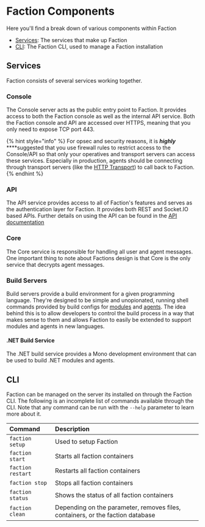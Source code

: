 # Faction Components

Here you'll find a break down of various components within Faction

* [Services](components.md#services): The services that make up Faction
* [CLI](components.md#cli): The Faction CLI, used to manage a Faction installation

## Services

Faction consists of several services working together.

### Console

The Console server acts as the public entry point to Faction. It provides access to both the Faction console as well as the internal API service. Both the Faction console and API are accessed over HTTPS, meaning that you only need to expose TCP port 443.

{% hint style="info" %}
For opsec and security reasons, it is _**highly**_ ****suggested that you use firewall rules to restrict access to the Console/API so that only your operatives and transport servers can access these services. Especially in production, agents should be connecting through transport servers \(like the [HTTP Transport](https://github.com/FactionC2/TransportHTTP/)\) to call back to Faction.
{% endhint %}

### API

The API service provides access to all of Faction's features and serves as the authentication layer for Faction. It provides both REST and Socket.IO based APIs. Further details on using the API can be found in the [API documentation](../developing/api.md)

### Core

The Core service is responsible for handling all user and agent messages. One important thing to note about Factions design is that Core is the only service that decrypts agent messages.

### Build Servers

Build servers provide a build environment for a given programming language. They're designed to be simple and unopionated, running shell commands provided by build configs for [modules](../developing/modules/) and [agents](../developing/agents.md). The idea behind this is to allow developers to control the build process in a way that makes sense to them and allows Faction to easily be extended to support modules and agents in new languages.

#### .NET Build Service

The .NET build service provides a Mono development environment that can be used to build .NET modules and agents.

## CLI

Faction can be managed on the server its installed on through the Faction CLI. The following is an incomplete list of commands available through the CLI. Note that any command can be run with the `--help` parameter to learn more about it.

| Command | Description |
| :--- | :--- |
| `faction setup` | Used to setup Faction |
| `faction start` | Starts all faction containers |
| `faction restart` | Restarts all faction containers |
| `faction stop` | Stops all faction containers |
| `faction status` | Shows the status of all faction containers |
| `faction clean` | Depending on the parameter, removes files, containers, or the faction database |

